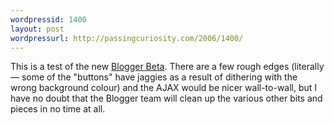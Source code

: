 ```yaml
--- 
wordpressid: 1400
layout: post
wordpressurl: http://passingcuriosity.com/2006/1400/
---
```

This is a test of the new <a href="http://beta.blogger.com/">Blogger Beta</a>. There are a few rough edges (literally &mdash; some of the "buttons" have jaggies as a result of dithering with the wrong background colour) and the AJAX would be nicer wall-to-wall, but I have no doubt that the Blogger team will clean up the various other bits and pieces in no time at all.
